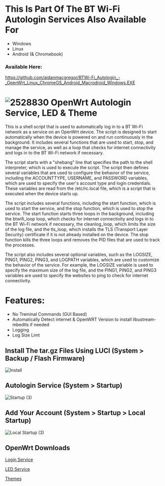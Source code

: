  # This Is Part Of The BT Wi-Fi Autologin Services Also Available For

 - Windows
 - Linux
 - Android (& Chromebook)
 
 ### Available Here:
 https://github.com/aidanmacgregor/BTWi-Fi_Autologin_-_OpenWrt_Linux_ChromeOS_Android_Macrodroid_Windows.EXE
 
 # ![2528830](https://user-images.githubusercontent.com/11254983/164993973-1b534096-84a8-4785-bf39-ea177eea4274.png) OpenWrt Autologin Service, LED & Theme<br/>

This is a shell script that is used to automatically log in to a BT Wi-Fi network as a service on an OpenWrt device. The script is designed to start automatically when the device is powered on and run continuously in the background. It includes several functions that are used to start, stop, and manage the service, as well as a loop that checks for internet connectivity and logs in to the BT Wi-Fi network if necessary.

The script starts with a "shebang" line that specifies the path to the shell interpreter, which is used to execute the script. The script then defines several variables that are used to configure the behavior of the service, including the ACCOUNTTYPE, USERNAME, and PASSWORD variables, which are used to specify the user's account type and login credentials. These variables are read from the /etc/rc.local file, which is a script that is executed when the device starts up.

The script includes several functions, including the start function, which is used to start the service, and the stop function, which is used to stop the service. The start function starts three loops in the background, including the btwifi_loop loop, which checks for internet connectivity and logs in to the BT Wi-Fi network if necessary, the cleanlog_loop, which limits the size of the log file, and the tls_loop, which installs the TLS (Transport Layer Security) certificate if it is not already installed on the device. The stop function kills the three loops and removes the PID files that are used to track the processes.

The script also includes several optional variables, such as the LOGSIZE, PING1, PING2, PING3, and LOGPATH variables, which are used to customize the behavior of the service. For example, the LOGSIZE variable is used to specify the maximum size of the log file, and the PING1, PING2, and PING3 variables are used to specify the websites to ping to check for internet connectivity.

# Features:

 - No Treminal Commands (GUI Based)
 - Automatically Detect internet & OpenWRT Version to install libustream-mbedtls if needed
 - Logging
 - Log Size Limt

## Install The tar.gz Files Using LUCI (System > Backup / Flash Firmware)
	
![Install](https://user-images.githubusercontent.com/11254983/173888569-542fbbdd-c7c9-41cf-8411-1eceed69610c.JPG)	

## Autologin Service (System > Startup)
	
![Startup (3)](https://user-images.githubusercontent.com/11254983/173452552-d591d1c8-edd6-460b-b9bf-39509da5fda1.JPG)

## Add Your Account (System > Startup > Local Startup)
	
![Local Startup (3)](https://user-images.githubusercontent.com/11254983/173452553-e6a26dde-2d85-478a-9c94-22dde81a19fc.JPG)

## OpenWrt Downloads
    
[Login Service](https://github.com/aidanmacgregor/BTWi-Fi_Autologin_-_OpenWRT/releases)
    
[LED Service](https://github.com/aidanmacgregor/BTWi-Fi_Autologin_-_OpenWRT/tree/main/OpenWrt%20Themes%20%26%20LED%20Service/OpenWrt%20LED%20Service)
    
[Themes](https://github.com/aidanmacgregor/BTWi-Fi_Autologin_-_OpenWRT/tree/main/OpenWrt%20Themes%20%26%20LED%20Service/OpenWrt%20Theme)
